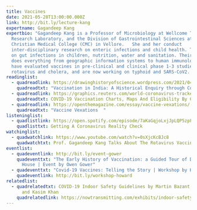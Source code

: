 ```yaml
---
title: Vaccines
date: 2021-05-28T13:00:00.000Z
link: http://bit.ly/lecture-kang
expertname: Gagandeep Kang
expertbio: "Gagandeep Kang is a Professor of Microbiology at Wellcome Trust
  Research Laboratory, and the Division of Gastrointestinal Sciences at the
  Christian Medical College (CMC) in Vellore.   She and her conduct
  inter-disciplinary research on enteric infections and child health. They work
  on gut infections in children, nutrition, water and sanitation. Their team
  does everything from geographic information systems to human immunology. They
  have evaluated vaccines in pre-clinical and clinical phase 1-3 studies for
  rotavirus and cholera, and are now working on typhoid and SARS-CoV2. "
readinglist:
  - quadreadlink: https://drawinghistoryofscience.wordpress.com/2021/04/01/vaccination-in-india-a-historical-inquiry-through-comics/
    quadreadtxt: "Vaccination in India: A Historical Enquiry through Comics"
  - quadreadlink: https://graphics.reuters.com/world-coronavirus-tracker-and-maps/vaccination-rollout-and-access/
    quadreadtxt: COVID-19 Vaccination Charts, Maps And Eligibility By Country
  - quadreadlink: https://openthemagazine.com/essay/vaccine-vexations/
    quadreadtxt: "Vaccine Vexations  "
listeninglist:
  - quadlistlink: https://open.spotify.com/episode/7aKaGqjoLxjJpLQP5zpFD4
    quadlisttxt: Getting A Coronavirus Reality Check
watchinglist:
  - quadwatchlink: https://www.youtube.com/watch?v=0sXjcKcBJc8
    quadwatchtxt: Prof. Gagandeep Kang Talks About The Rotavirus Vaccine Story
eventlist:
  - quadeventlink: http://bit.ly/event-gower
    quadeventtxt: "The Early History of Vaccination: a Guided Tour of Dr. Jenner's
      House | Event by Owen Gower"
  - quadeventtxt: "Covid-19 Vaccines: Telling the Story | Workshop by Hannah Chhoa Howard"
    quadeventlink: http://bit.ly/workshop-howard
relatedlist:
  - quadrelatedtxt: COVID-19 Indoor Safety Guidelines by Martin Bazant, John Bush,
      and Kasim Khan
    quadrelatedlink: https://nowtransmitting.com/exhibits/indoor-safety-guidelines/
---
```

